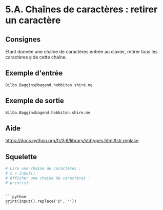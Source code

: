 # 5.A. Chaînes de caractères : retirer un caractère

## Consignes

Étant donnée une chaîne de caractères entrée au clavier, retirer tous les caractères `@` de cette chaîne.

## Exemple d'entrée

```
Bilbo.Baggins@bagend.hobbiton.shire.me
```

## Exemple de sortie

```
Bilbo.Bagginsbagend.hobbiton.shire.me
```

## Aide

https://docs.python.org/fr/3.6/library/stdtypes.html#str.replace

## Squelette

```python
# Lire une chaîne de caractères :
# s = input()
# Afficher une chaîne de caractères :
# print(s)
```

````{dropdown} Proposition de solution

```python
print(input().replace('@', ''))
```
````
